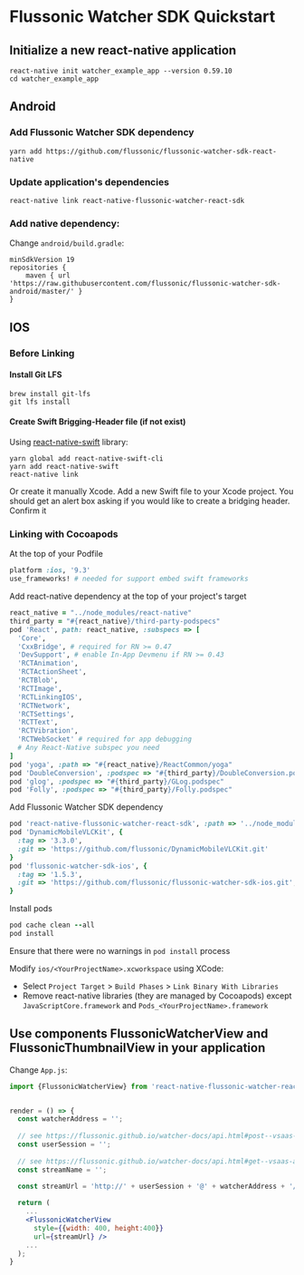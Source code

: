 # Flussonic Watcher SDK Quickstart

## Initialize a new react-native application
```
react-native init watcher_example_app --version 0.59.10
cd watcher_example_app
```

## Android

### Add Flussonic Watcher SDK dependency
```
yarn add https://github.com/flussonic/flussonic-watcher-sdk-react-native
```

### Update application's dependencies
```
react-native link react-native-flussonic-watcher-react-sdk
```

### Add native dependency:
Change `android/build.gradle`:
```
minSdkVersion 19
repositories {
    maven { url 'https://raw.githubusercontent.com/flussonic/flussonic-watcher-sdk-android/master/' }
}
```

## IOS

### Before Linking

#### Install Git LFS
  ```
  brew install git-lfs
  git lfs install
  ```

#### Create Swift Brigging-Header file (if not exist)
Using [react-native-swift](https://github.com/rhdeck/react-native-swift) library:
  ```
  yarn global add react-native-swift-cli
  yarn add react-native-swift
  react-native link
  ```

Or create it manually Xcode. Add a new Swift file to your Xcode project. You should get an alert box asking if you would like to create a bridging header. Confirm it

### Linking with Cocoapods

At the top of your Podfile
  ```ruby
  platform :ios, '9.3'
  use_frameworks! # needed for support embed swift frameworks
  ```

Add react-native dependency at the top of your project's target
  ```ruby
  react_native = "../node_modules/react-native"
  third_party = "#{react_native}/third-party-podspecs"
  pod 'React', path: react_native, :subspecs => [
    'Core',
    'CxxBridge', # required for RN >= 0.47
    'DevSupport', # enable In-App Devmenu if RN >= 0.43
    'RCTAnimation',
    'RCTActionSheet',
    'RCTBlob',
    'RCTImage',
    'RCTLinkingIOS',
    'RCTNetwork',
    'RCTSettings',
    'RCTText',
    'RCTVibration',
    'RCTWebSocket' # required for app debugging
    # Any React-Native subspec you need
  ]
  pod 'yoga', :path => "#{react_native}/ReactCommon/yoga"
  pod 'DoubleConversion', :podspec => "#{third_party}/DoubleConversion.podspec"
  pod 'glog', :podspec => "#{third_party}/GLog.podspec"
  pod 'Folly', :podspec => "#{third_party}/Folly.podspec"
  ```

Add Flussonic Watcher SDK dependency
  ```ruby
  pod 'react-native-flussonic-watcher-react-sdk', :path => '../node_modules/react-native-flussonic-watcher-react-sdk'
  pod 'DynamicMobileVLCKit', {
    :tag => '3.3.0',
    :git => 'https://github.com/flussonic/DynamicMobileVLCKit.git'
  }
  pod 'flussonic-watcher-sdk-ios', {
    :tag => '1.5.3',
    :git => 'https://github.com/flussonic/flussonic-watcher-sdk-ios.git',
  }
  ```

Install pods
  ```ruby
  pod cache clean --all
  pod install
  ```  

Ensure that there were no warnings in `pod install` process

Modify `ios/<YourProjectName>.xcworkspace` using XCode:
- Select `Project Target` > `Build Phases` > `Link Binary With Libraries`
- Remove react-native libraries (they are managed by Cocoapods) except `JavaScriptCore.framework` and  `Pods_<YourProjectName>.framework`


## Use components FlussonicWatcherView and FlussonicThumbnailView in your application
Change `App.js`:
```jsx
import {FlussonicWatcherView} from 'react-native-flussonic-watcher-react-sdk';


render = () => {
  const watcherAddress = '';
  
  // see https://flussonic.github.io/watcher-docs/api.html#post--vsaas-api-v2-auth-login
  const userSession = '';
  
  // see https://flussonic.github.io/watcher-docs/api.html#get--vsaas-api-v2-cameras
  const streamName = '';
  
  const streamUrl = 'http://' + userSession + '@' + watcherAddress + '/' + streamName;

  return (
    ...
    <FlussonicWatcherView
      style={{width: 400, height:400}}
      url={streamUrl} />
    ...
  );
}
```
